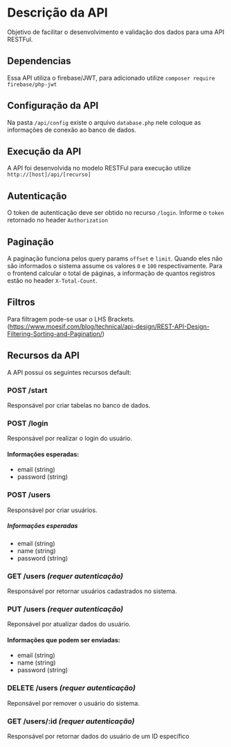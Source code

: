 # Descrição da API
Objetivo de facilitar o desenvolvimento e validação dos dados para uma API RESTFul.

## Dependencias
Essa API utiliza o firebase/JWT, para adicionado utilize `composer require firebase/php-jwt`

## Configuração da API
Na pasta `/api/config` existe o arquivo `database.php` nele coloque as informações de conexão ao banco de dados.

## Execução da API
A API foi desenvolvida no modelo RESTFul para execução utilize `http://[host]/api/[recurso]`

## Autenticação
O token de autenticação deve ser obtido no recurso `/login`. Informe o `token` retornado no header `Authorization`

## Paginação
A paginação funciona pelos query params `offset` e `limit`. Quando eles não são informados o sistema assume os valores 
`0` e `100` respectivamente. Para o frontend calcular o total de páginas, a informação de quantos registros estão no 
header `X-Total-Count`.

## Filtros
Para filtragem pode-se usar o LHS Brackets. 
(https://www.moesif.com/blog/technical/api-design/REST-API-Design-Filtering-Sorting-and-Pagination/)

## Recursos da API 
A API possui os seguintes recursos default: 

### POST /start
Responsável por criar tabelas no banco de dados.

### POST /login 
Responsável por realizar o login do usuário.

#### Informações esperadas:
* email (string)
* password (string)

### POST /users
Responsável por criar usuários.

##### Informações esperadas
* email (string)
* name (string)
* password (string)

### GET /users *(requer autenticação)*
Responsável por retornar usuários cadastrados no sistema.

### PUT /users *(requer autenticação)*
Reponsável por atualizar dados do usuário.

#### Informações que podem ser enviadas:
* email (string)
* name (string)
* password (string)

### DELETE /users *(requer autenticação)*
Reponsável por remover o usuário do sistema.

### GET /users/:id *(requer autenticação)*
Responsável por retornar dados do usuário de um ID específico
